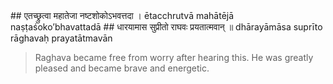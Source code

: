 <section>
<section data-markdown data-audio-src="./audio/adityahridayam/adityahridayam_28.m4a">
## एतच्छ्रुत्वा महातेजा नष्टशोकोऽभवत्तदा ।
ētacchrutvā mahātējā naṣṭaśoko’bhavattadā
## धारयामास सुप्रीतो राघवः प्रयतात्मवान् ॥
dhārayāmāsa suprīto rāghavaḥ prayatātmavān

> Raghava became free from worry after hearing this. He was greatly pleased and became brave and energetic.
<!--
Having heard this, that great warrior Raghava, feeling greatly delighted, became free from anguish. The lustrous Lord Rāma obeyed the sayings of sage Agastya with great happiness. With a composed mind, he retained this hymn in his memory, ready to chant the Ādityahrudyam. Having performed Acamanam (sipping water thrice) and being purified, Rāma gazing at the sun with devotion, recited the hymn Ādityahrudyam thrice, then that great hero Rāghava was thrilled and lifted his bow.

Having heard this, that great warrior Raghava, feeling greatly delighted, became free from grief. His clouds of worry thus dispelled, the lustrous Lord Rama obeyed the sayings of sage Agastya with great happiness.With composed mind he retained this hymn in his memory, ready to chant the Aditya-Hridayam.
-->
</section>
</section>

